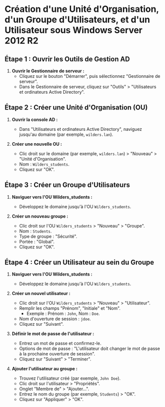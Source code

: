 # Création d'une Unité d'Organisation, d'un Groupe d'Utilisateurs, et d'un Utilisateur sous Windows Server 2012 R2

## Étape 1 : Ouvrir les Outils de Gestion AD

1. **Ouvrir le Gestionnaire de serveur :**
   - Cliquez sur le bouton "Démarrer", puis sélectionnez "Gestionnaire de serveur".
   - Dans le Gestionnaire de serveur, cliquez sur "Outils" > "Utilisateurs et ordinateurs Active Directory".

## Étape 2 : Créer une Unité d'Organisation (OU)

1. **Ouvrir la console AD :**
   - Dans "Utilisateurs et ordinateurs Active Directory", naviguez jusqu'au domaine (par exemple, `wilders.lan`).

2. **Créer une nouvelle OU :**
   - Clic droit sur le domaine (par exemple, `wilders.lan`) > "Nouveau" > "Unité d'Organisation".
   - Nom : `Wilders_students`.
   - Cliquez sur "OK".

## Étape 3 : Créer un Groupe d'Utilisateurs

1. **Naviguer vers l'OU Wilders_students :**
   - Développez le domaine jusqu'à l'OU `Wilders_students`.

2. **Créer un nouveau groupe :**
   - Clic droit sur l'OU `Wilders_students` > "Nouveau" > "Groupe".
   - Nom : `Students`.
   - Type de groupe : "Sécurité".
   - Portée : "Global".
   - Cliquez sur "OK".

## Étape 4 : Créer un Utilisateur au sein du Groupe

1. **Naviguer vers l'OU Wilders_students :**
   - Développez le domaine jusqu'à l'OU `Wilders_students`.

2. **Créer un nouvel utilisateur :**
   - Clic droit sur l'OU `Wilders_students` > "Nouveau" > "Utilisateur".
   - Remplir les champs "Prénom", "Initiale" et "Nom".
     - Exemple : Prénom : `John`, Nom : `Doe`.
   - Nom d'ouverture de session : `jdoe`.
   - Cliquez sur "Suivant".

3. **Définir le mot de passe de l'utilisateur :**
   - Entrez un mot de passe et confirmez-le.
   - Options de mot de passe : "L'utilisateur doit changer le mot de passe à la prochaine ouverture de session".
   - Cliquez sur "Suivant" > "Terminer".

4. **Ajouter l'utilisateur au groupe :**
   - Trouvez l'utilisateur créé (par exemple, `John Doe`).
   - Clic droit sur l'utilisateur > "Propriétés".
   - Onglet "Membre de" > "Ajouter...".
   - Entrez le nom du groupe (par exemple, `Students`) > "OK".
   - Cliquez sur "Appliquer" > "OK".
